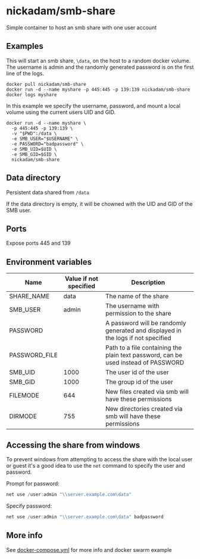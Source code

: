 # nickadam/smb-share

Simple container to host an smb share with one user account

## Examples

This will start an smb share, `\data`, on the host to a random docker volume. The username is admin and the randomly generated password is on the first line of the logs.
```shell
docker pull nickadam/smb-share
docker run -d --name myshare -p 445:445 -p 139:139 nickadam/smb-share
docker logs myshare
```

In this example we specify the username, password, and mount a local volume using the current users UID and GID.
```shell
docker run -d --name myshare \
  -p 445:445 -p 139:139 \
  -v "$PWD":/data \
  -e SMB_USER="$USERNAME" \
  -e PASSWORD="badpassword" \
  -e SMB_UID=$UID \
  -e SMB_GID=$GID \
  nickadam/smb-share
```

## Data directory

Persistent data shared from `/data`

If the data directory is empty, it will be chowned with the UID and GID of the SMB user.

## Ports

Expose ports 445 and 139

## Environment variables

Name | Value if not specified | Description
---|---|---
SHARE_NAME | data | The name of the share
SMB_USER | admin | The username with permission to the share
PASSWORD |  | A password will be randomly generated and displayed in the logs if not specified
PASSWORD_FILE |  | Path to a file containing the plain text password, can be used instead of PASSWORD
SMB_UID | 1000 | The user id of the user
SMB_GID | 1000 | The group id of the user
FILEMODE | 644 | New files created via smb will have these permissions
DIRMODE | 755 | New directories created via smb will have these permissions

## Accessing the share from windows

To prevent windows from attempting to access the share with the local user or guest it's a good idea to use the `net` command to specify the user and password.

Prompt for password:
```powershell
net use /user:admin "\\server.example.com\data"
```

Specify password:
```powershell
net use /user:admin "\\server.example.com\data" badpassword
```

## More info

See [docker-compose.yml](https://github.com/nickadam/smb-share/blob/main/docker-compose.yml) for more info and docker swarm example
